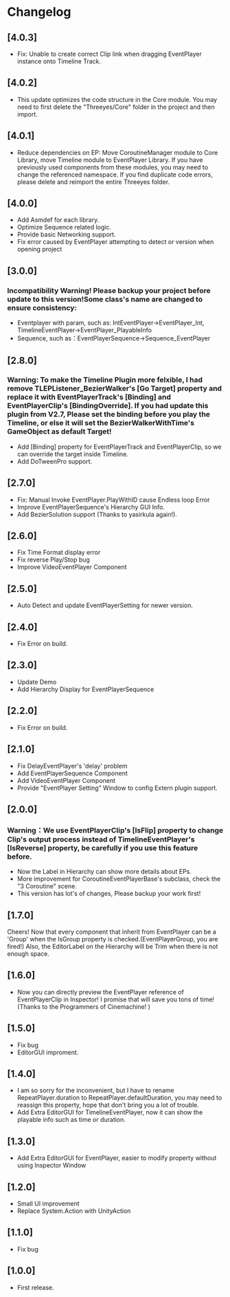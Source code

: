 ﻿# Changelog

## [4.0.3]
- Fix: Unable to create correct Clip link when dragging EventPlayer instance onto Timeline Track.

## [4.0.2]
- This update optimizes the code structure in the Core module. You may need to first delete the "Threeyes/Core" folder in the project and then import.


## [4.0.1]
- Reduce dependencies on EP: Move CoroutineManager module to Core Library, move Timeline module to EventPlayer Library. If you have previously used components from these modules, you may need to change the referenced namespace. If you find duplicate code errors, please delete and reimport the entire Threeyes folder.

## [4.0.0]
- Add Asmdef for each library.
- Optimize Sequence related logic.
- Provide basic Networking support.
- Fix error caused by EventPlayer attempting to detect or version when opening project

## [3.0.0]
### Incompatibility Warning! Please backup your project before update to this version!Some class's name are changed to ensure consistency:
- Eventplayer with param, such as: IntEventPlayer→EventPlayer_Int, TimelineEventPlayer→EventPlayer_PlayableInfo
- Sequence, such as：EventPlayerSequence→Sequence_EventPlayer

	
## [2.8.0]
### Warning: To make the Timeline Plugin more felxible, I had remove TLEPListener_BezierWalker's [Go Target] property and replace it with EventPlayerTrack's [Binding] and EventPlayerClip's [BindingOverride]. If you had update this plugin from V2.7, Please set the binding before you play the Timeline, or else it will set the BezierWalkerWithTime's GameObject as default Target!
- Add [Binding] property for EventPlayerTrack and EventPlayerClip, so we can override the target inside Timeline.
- Add DoTweenPro support.

## [2.7.0]
- Fix: Manual Invoke EventPlayer.PlayWithID cause Endless loop Error
- Improve EventPlayerSequence's Hierarchy GUI Info.
- Add BezierSolution support (Thanks to yasirkula again!).


## [2.6.0]
- Fix Time Format display error
- Fix reverse Play/Stop bug
- Improve VideoEventPlayer Component

## [2.5.0]
- Auto Detect and update EventPlayerSetting for newer version.

## [2.4.0]
- Fix Error on build.

## [2.3.0]
- Update Demo
- Add Hierarchy Display for EventPlayerSequence

## [2.2.0]
- Fix Error on build.

## [2.1.0]
- Fix DelayEventPlayer's 'delay' problem
- Add EventPlayerSequence Component
- Add VideoEventPlayer Component
- Provide "EventPlayer Setting" Window to config Extern plugin support.


## [2.0.0]
### Warning：We use EventPlayerClip's [IsFlip] property to change Clip's output process instead of TimelineEventPlayer's [IsReverse] property, be carefully if you use this feature before.
- Now the Label in Hierarchy can show more details about EPs.
- More improvement for CoroutineEventPlayerBase's subclass, check the "3 Coroutine" scene.
- This version has lot's of changes, Please backup your work first!

## [1.7.0]
Cheers! Now that every component that inherit from EventPlayer can be  a 'Group' when the IsGroup property is checked.(EventPlayerGroup, you are fired!) Also, the EditorLabel on the Hierarchy will be Trim when there is not enough space.

## [1.6.0]
- Now you can directly preview the EventPlayer reference of EventPlayerClip in Inspector! I promise that will save you tons of time! (Thanks to the Programmers of Cinemachine! )

## [1.5.0]
- Fix bug
- EditorGUI improment.

## [1.4.0]
- I am so sorry for the inconvenient, but I have to rename RepeatPlayer.duration to RepeatPlayer.defaultDuration,
you may need to reassign this property, hope that don't bring you a lot of trouble.
- Add Extra EditorGUI for TimelineEventPlayer, now it can show the playable info such as time or duration.

## [1.3.0]
- Add Extra EditorGUI for EventPlayer, easier to modify property without using Inspector Window

## [1.2.0]
- Small UI improvement
- Replace System.Action with UnityAction

## [1.1.0]
- Fix bug

## [1.0.0]
- First release.